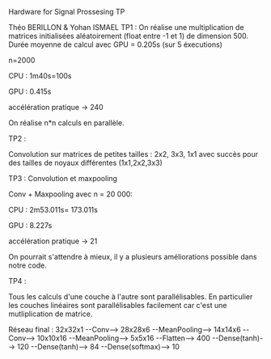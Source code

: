 Hardware for Signal Prossesing TP

Théo BERILLON & Yohan ISMAEL
TP1 :
On réalise une multiplication de matrices initialisées aléatoirement (float entre -1 et 1) de dimension 500.
Durée moyenne de calcul avec GPU = 0.205s (sur 5 éxecutions)


n=2000

CPU : 1m40s=100s

GPU : 0.415s

accélération pratique -> 240

On réalise n*n calculs en parallèle.

TP2 :

Convolution sur matrices de petites tailles : 2x2, 3x3, 1x1 avec succès pour des tailles de noyaux différentes (1x1,2x2,3x3)


TP3 : Convolution et maxpooling
 
Conv + Maxpooling avec n = 20 000:

CPU : 2m53.011s= 173.011s

GPU : 8.227s

accélération pratique -> 21

On pourrait s'attendre à mieux, il y a plusieurs améliorations possible dans notre code.

TP4 :

Tous les calculs d'une couche à l'autre sont parallélisables. En particulier les couches linéaires sont parallélisables facilement car c'est une mutliplication de matrice.

Réseau final : 32x32x1 --Conv--> 28x28x6 --MeanPooling--> 14x14x6 --Conv--> 10x10x16 --MeanPooling--> 5x5x16 --Flatten--> 400 --Dense(tanh)--> 120 --Dense(tanh)--> 84 --Dense(softmax)--> 10